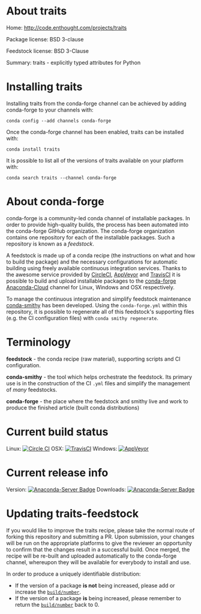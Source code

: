 About traits
============

Home: http://code.enthought.com/projects/traits

Package license: BSD 3-clause

Feedstock license: BSD 3-Clause

Summary: traits - explicitly typed attributes for Python



Installing traits
=================

Installing traits from the conda-forge channel can be achieved by adding conda-forge to your channels with:

```
conda config --add channels conda-forge
```

Once the conda-forge channel has been enabled, traits can be installed with:

```
conda install traits
```

It is possible to list all of the versions of traits available on your platform with:

```
conda search traits --channel conda-forge
```


About conda-forge
=================

conda-forge is a community-led conda channel of installable packages.
In order to provide high-quality builds, the process has been automated into the
conda-forge GitHub organization. The conda-forge organization contains one repository 
for each of the installable packages. Such a repository is known as a *feedstock*.

A feedstock is made up of a conda recipe (the instructions on what and how to build
the package) and the necessary configurations for automatic building using freely
available continuous integration services. Thanks to the awesome service provided by
[CircleCI](https://circleci.com/), [AppVeyor](http://www.appveyor.com/)
and [TravisCI](https://travis-ci.org/) it is possible to build and upload installable
packages to the [conda-forge](https://anaconda.org/conda-forge)
[Anaconda-Cloud](http://docs.anaconda.org/) channel for Linux, Windows and OSX respectively.

To manage the continuous integration and simplify feedstock maintenance
[conda-smithy](http://github.com/conda-forge/conda-smithy) has been developed.
Using the ``conda-forge.yml`` within this repository, it is possible to regenerate all of
this feedstock's supporting files (e.g. the CI configuration files) with ``conda smithy regenerate``.


Terminology
===========

**feedstock** - the conda recipe (raw material), supporting scripts and CI configuration.

**conda-smithy** - the tool which helps orchestrate the feedstock.
                   Its primary use is in the construction of the CI ``.yml`` files
                   and simplify the management of *many* feedstocks.

**conda-forge** - the place where the feedstock and smithy live and work to
                  produce the finished article (built conda distributions)

Current build status
====================

Linux: [![Circle CI](https://circleci.com/gh/conda-forge/traits-feedstock.svg?style=svg)](https://circleci.com/gh/conda-forge/traits-feedstock)
OSX: [![TravisCI](https://travis-ci.org/conda-forge/traits-feedstock.svg?branch=master)](https://travis-ci.org/conda-forge/traits-feedstock) 
Windows: [![AppVeyor](https://ci.appveyor.com/api/projects/status/github/conda-forge/traits-feedstock?svg=True)](https://ci.appveyor.com/project/conda-forge/traits-feedstock/branch/master)

Current release info
====================
Version: [![Anaconda-Server Badge](https://anaconda.org/conda-forge/traits/badges/version.svg)](https://anaconda.org/conda-forge/traits)
Downloads: [![Anaconda-Server Badge](https://anaconda.org/conda-forge/traits/badges/downloads.svg)](https://anaconda.org/conda-forge/traits)


Updating traits-feedstock
=========================

If you would like to improve the traits recipe, please take the normal
route of forking this repository and submitting a PR. Upon submission, your changes will
be run on the appropriate platforms to give the reviewer an opportunity to confirm that the
changes result in a successful build. Once merged, the recipe will be re-built and uploaded
automatically to the conda-forge channel, whereupon they will be available for everybody to
install and use.

In order to produce a uniquely identifiable distribution:
 * If the version of a package **is not** being increased, please add or increase
   the [``build/number``](http://conda.pydata.org/docs/building/meta-yaml.html#build-number-and-string). 
 * If the version of a package **is** being increased, please remember to return
   the [``build/number``](http://conda.pydata.org/docs/building/meta-yaml.html#build-number-and-string)
   back to 0.
